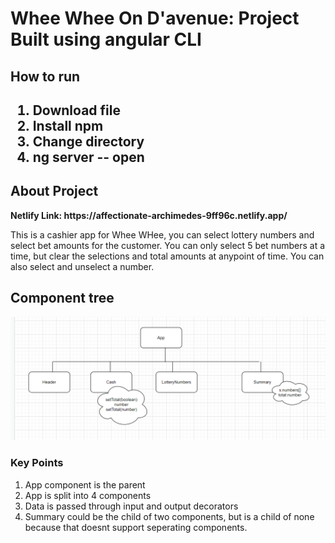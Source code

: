 <h1>Whee Whee On D'avenue: Project Built using angular CLI</h1>
<h2>How to run<h2>
<ol>
  <li>Download file</li>
  <li>Install npm</li>
  <li>Change directory</li>
  <li>ng server -- open</li>
</ol>

<h2>About Project</h2>
<b>Netlify Link: https://affectionate-archimedes-9ff96c.netlify.app/</b>
<p>This is a cashier app for Whee WHee, you can select lottery numbers and select bet amounts for the customer. You can only select 5 bet numbers at a time, but clear the selections and total amounts at anypoint of time. You can also select and unselect a number.
</p>


<h2>Component tree</h2>
<img src="component.PNG" />
<h3>Key Points</h3>
<ol>
  <li>App component is the parent</li>
  <li>App is split into 4 components</li>
  <li>Data is passed through input and output decorators</li>
  <li>Summary could be the child of two components, but is a child of none because that doesnt support seperating components.</li>
</ol>